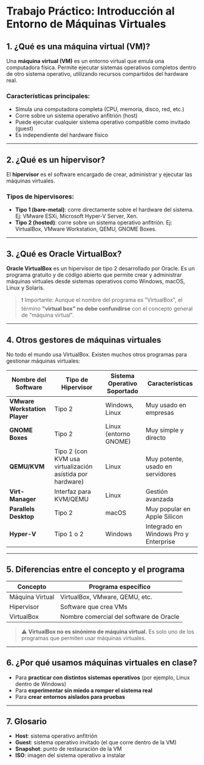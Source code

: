 # Trabajo Práctico: Introducción al Entorno de Máquinas Virtuales

## 1. ¿Qué es una máquina virtual (VM)?

Una **máquina virtual (VM)** es un entorno virtual que emula una computadora física. Permite ejecutar sistemas operativos completos dentro de otro sistema operativo, utilizando recursos compartidos del hardware real.

### Características principales:
- Simula una computadora completa (CPU, memoria, disco, red, etc.)
- Corre sobre un sistema operativo anfitrión (host)
- Puede ejecutar cualquier sistema operativo compatible como invitado (guest)
- Es independiente del hardware físico

---

## 2. ¿Qué es un hipervisor?

El **hipervisor** es el software encargado de crear, administrar y ejecutar las máquinas virtuales.

### Tipos de hipervisores:
- **Tipo 1 (bare-metal)**: corre directamente sobre el hardware del sistema. Ej: VMware ESXi, Microsoft Hyper-V Server, Xen.
- **Tipo 2 (hosted)**: corre sobre un sistema operativo anfitrión. Ej: VirtualBox, VMware Workstation, QEMU, GNOME Boxes.

---

## 3. ¿Qué es Oracle VirtualBox?

**Oracle VirtualBox** es un hipervisor de tipo 2 desarrollado por Oracle. Es un programa gratuito y de código abierto que permite crear y administrar máquinas virtuales desde sistemas operativos como Windows, macOS, Linux y Solaris.

> ❗ Importante: Aunque el nombre del programa es "VirtualBox", el término **"virtual box" no debe confundirse** con el concepto general de "máquina virtual".

---

## 4. Otros gestores de máquinas virtuales

No todo el mundo usa VirtualBox. Existen muchos otros programas para gestionar máquinas virtuales:

| Nombre del Software | Tipo de Hipervisor | Sistema Operativo Soportado | Características |
|---------------------|--------------------|------------------------------|-----------------|
| **VMware Workstation Player** | Tipo 2 | Windows, Linux | Muy usado en empresas |
| **GNOME Boxes** | Tipo 2 | Linux (entorno GNOME) | Muy simple y directo |
| **QEMU/KVM** | Tipo 2 (con KVM usa virtualización asistida por hardware) | Linux | Muy potente, usado en servidores |
| **Virt-Manager** | Interfaz para KVM/QEMU | Linux | Gestión avanzada |
| **Parallels Desktop** | Tipo 2 | macOS | Muy popular en Apple Silicon |
| **Hyper-V** | Tipo 1 o 2 | Windows | Integrado en Windows Pro y Enterprise |

---

## 5. Diferencias entre el concepto y el programa

| Concepto | Programa específico |
|----------|---------------------|
| Máquina Virtual | VirtualBox, VMware, QEMU, etc. |
| Hipervisor | Software que crea VMs |
| VirtualBox | Nombre comercial del software de Oracle |

> ⚠️ **VirtualBox no es sinónimo de máquina virtual.** Es solo uno de los programas que permiten usar máquinas virtuales.

---

## 6. ¿Por qué usamos máquinas virtuales en clase?

- Para **practicar con distintos sistemas operativos** (por ejemplo, Linux dentro de Windows)
- Para **experimentar sin miedo a romper el sistema real**
- Para **crear entornos aislados para pruebas**

---

## 7. Glosario

- **Host**: sistema operativo anfitrión
- **Guest**: sistema operativo invitado (el que corre dentro de la VM)
- **Snapshot**: punto de restauración de la VM
- **ISO**: imagen del sistema operativo a instalar

